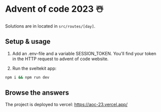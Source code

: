 # Advent of code 2023 ☃️

Solutions are in located in `src/routes/[day]`.

## Setup & usage

1. Add an .env-file and a variable SESSION_TOKEN. You'll find your token in the HTTP request to advent of code website.

2. Run the sveltekit app:
```bash
npm i && npm run dev
```

## Browse the answers

The project is deployed to vercel: https://aoc-23.vercel.app/
